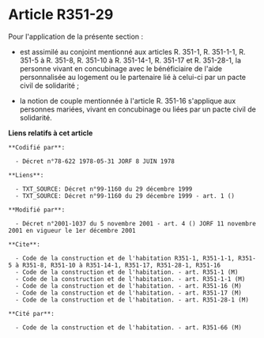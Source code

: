 # Article R351-29

Pour l'application de la présente section :

- est assimilé au conjoint mentionné aux articles R. 351-1, R. 351-1-1, R. 351-5 à R. 351-8, R. 351-10 à R. 351-14-1, R.
351-17 et R. 351-28-1, la personne vivant en concubinage avec le bénéficiaire de l'aide personnalisée au logement ou le
partenaire lié à celui-ci par un pacte civil de solidarité ;

- la notion de couple mentionnée à l'article R. 351-16 s'applique aux personnes mariées, vivant en concubinage ou liées par
un pacte civil de solidarité.

**Liens relatifs à cet article**

	**Codifié par**:

	  - Décret n°78-622 1978-05-31 JORF 8 JUIN 1978

	**Liens**:

	  - TXT_SOURCE: Décret n°99-1160 du 29 décembre 1999
	  - TXT_SOURCE: Décret n°99-1160 du 29 décembre 1999 - art. 1 ()

	**Modifié par**:

	  - Décret n°2001-1037 du 5 novembre 2001 - art. 4 () JORF 11 novembre 2001 en vigueur le 1er décembre 2001

	**Cite**:

	  - Code de la construction et de l'habitation R351-1, R351-1-1, R351-5 à R351-8, R351-10 à R351-14-1, R351-17, R351-28-1, R351-16
	  - Code de la construction et de l'habitation. - art. R351-1 (M)
	  - Code de la construction et de l'habitation. - art. R351-1-1 (M)
	  - Code de la construction et de l'habitation. - art. R351-16 (M)
	  - Code de la construction et de l'habitation. - art. R351-17 (M)
	  - Code de la construction et de l'habitation. - art. R351-28-1 (M)

	**Cité par**:

	  - Code de la construction et de l'habitation. - art. R351-66 (M)
